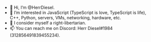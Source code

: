 - 👋 Hi, I’m @HerrDiesel.
- 👀 I’m interested in JavaScript (TypeScript is love, TypeScript is life), C++, Python, servers, VMs, networking, hardware, etc.
- 🗽 I consider myself a right-libertarian.
- 📫 You can reach me on Discord: Herr Diesel#1984 (312856491839455234).
